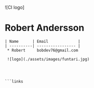 ![CI logo]


# **Robert Andersson**




```links
| Name      | Email             |
| ----------| ----------------- |
 * Robert     bobdev76@gmail.com

 ![logo](./assets/images/funtari.jpg)




```links
   

     